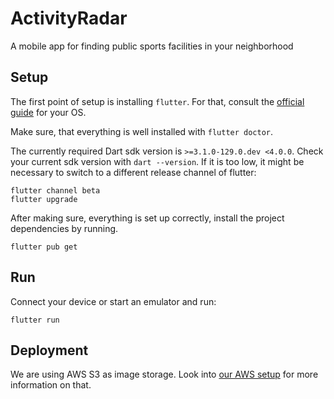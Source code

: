 # ActivityRadar

A mobile app for finding public sports facilities in your neighborhood

## Setup

The first point of setup is installing `flutter`. For that, consult the
[official guide](https://docs.flutter.dev/get-started/install/) for your OS.

Make sure, that everything is well installed with `flutter doctor`.

The currently required Dart sdk version is `>=3.1.0-129.0.dev <4.0.0`.
Check your current sdk version with `dart --version`. If it is too low, it might
be necessary to switch to a different release channel of flutter:

```
flutter channel beta
flutter upgrade
```

After making sure, everything is set up correctly, install the project
dependencies by running.

```
flutter pub get
```

## Run

Connect your device or start an emulator and run:

```
flutter run
```

## Deployment

We are using AWS S3 as image storage. Look into [our AWS setup](docs/aws.md) for more information on that.
